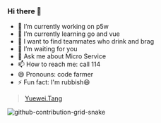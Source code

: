 ### Hi there 👋

<!--
**tangyuewei/tangyuewei** is a ✨ _special_ ✨ repository because its `README.md` (this file) appears on your GitHub profile.

Here are some ideas to get you started:

- 🔭 I’m currently working on ...
- 🌱 I’m currently learning ...
- 👯 I’m looking to collaborate on ...
- 🤔 I’m looking for help with ...
- 💬 Ask me about ...
- 📫 How to reach me: ...
- 😄 Pronouns: ...
- ⚡ Fun fact: ...
-->

- 🔭 I’m currently working on p5w
- 🌱 I’m currently learning go and vue
- 👯 I want to find teammates who drink and brag
- 🤔 I’m waiting for you
- 💬 Ask me about Micro Service
- 📫 How to reach me: call 114
- 😄 Pronouns: code farmer
- ⚡ Fun fact: I'm rubbish😄
>[Yuewei.Tang](https://tangyuewei.com)

![github-contribution-grid-snake](https://user-images.githubusercontent.com/87628351/179353390-45ddac7d-f7e3-4c47-9eba-9137a45090f2.svg)
